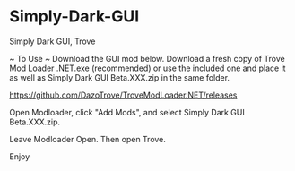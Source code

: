 # Simply-Dark-GUI
Simply Dark GUI, Trove

~ To Use ~
Download the GUI mod below.
Download a fresh copy of Trove Mod Loader .NET.exe (recommended) or use the included one and place it
as well as Simply Dark GUI Beta.XXX.zip in the same folder. 

https://github.com/DazoTrove/TroveModLoader.NET/releases

Open Modloader, click "Add Mods", and select Simply Dark GUI Beta.XXX.zip. 

Leave Modloader Open. Then open Trove.

Enjoy
